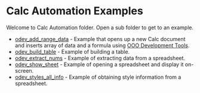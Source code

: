 # Calc Automation Examples

Welcome to Calc Automation folder. Open a sub folder to get to an example.

- [odev_add_range_data](./odev_add_range_data/) - Example that opens up a new Calc document and inserts array of data and a formula using [OOO Development Tools].
- [odev_build_table](./odev_build_table/) - Example of building a table.
- [odev_extract_nums](./odev_extract_nums/) - Example of extracting data from a spreadsheet.
- [odev_show_sheet](./odev_show_sheet/) - Example of opening a spreadsheet and display it on-screen.
- [odev_styles_all_info](./odev_styles_all_info/) - Example of obtaining style information from a spreadsheet.

[OOO Development Tools]: https://python-ooo-dev-tools.readthedocs.io/en/latest/
